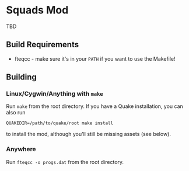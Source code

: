 # Squads Mod

TBD

## Build Requirements

* fteqcc - make sure it's in your `PATH` if you want to use the Makefile!

## Building

### Linux/Cygwin/Anything with `make`

Run `make` from the root directory. If you have a Quake installation,
you can also run
```
QUAKEDIR=/path/to/quake/root make install
```
to install the mod, although you'll still be missing assets (see below).

### Anywhere

Run `fteqcc -o progs.dat` from the root directory.

